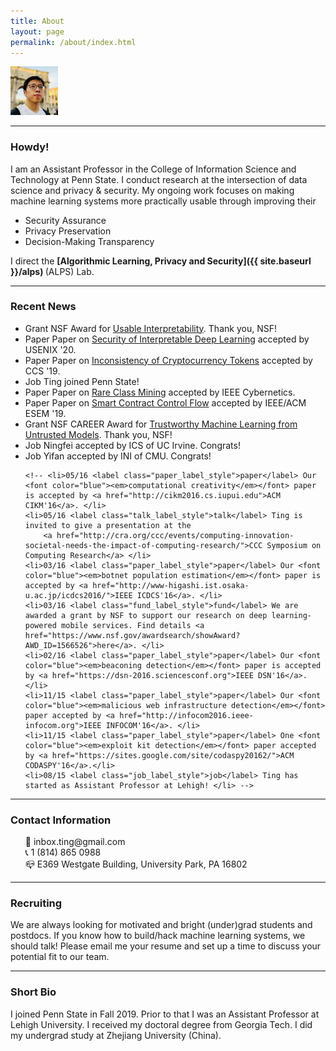 ```yaml
---
title: About
layout: page
permalink: /about/index.html
---
```


<!-- ![img]({{ site.url }}/assets/images/newprofile.jpg) -->



<img src="/assets/images/newprofile.jpg" alt="profile" width="15%"/>
<!-- <img src={{ site.url }}/assets/images/newprofile.jpg width="200" /> -->

<hr>

### Howdy!

I am an Assistant Professor in the College of Information Science and Technology at Penn State. I conduct research at the intersection of data science and privacy & security. My ongoing work focuses on making machine learning systems more practically usable through improving their

 * Security Assurance
 * Privacy Preservation
 * Decision-Making Transparency  

I direct the <b> [Algorithmic Learning, Privacy and Security]({{ site.baseurl }}/alps) </b> (ALPS) Lab.

<hr>

### Recent News

<ul>
 <li><label class="fund_label_style">Grant</label> NSF Award for <a href="https://www.nsf.gov/awardsearch/showAward?AWD_ID=1910546">Usable Interpretability</a>. Thank you, NSF! </li>
<li><label class="paper_label_style">Paper</label> Paper on <a href="https://arxiv.org/abs/1812.00891">Security of Interpretable Deep Learning</a> accepted by USENIX '20. </li>
<li><label class="paper_label_style">Paper</label> Paper on <a href="{{ site.url }}/paper/chen-ccs19.pdf">Inconsistency of Cryptocurrency Tokens</a> accepted by CCS '19. </li>
<li><label class="job_label_style">Job</label> Ting joined Penn State! </li>
<li><label class="paper_label_style">Paper</label> Paper on <a href="https://www.ncbi.nlm.nih.gov/pubmed/31331902">Rare Class Mining</a> accepted by IEEE Cybernetics. </li>
<li><label class="paper_label_style">Paper</label> Paper on <a href="http://eseiw2019.com/esem/">Smart Contract Control Flow</a> accepted by IEEE/ACM ESEM '19. </li>
<li><label class="fund_label_style">Grant</label> NSF CAREER Award for <a href="https://www.nsf.gov/awardsearch/showAward?AWD_ID=1846151">Trustworthy Machine Learning from Untrusted Models</a>. Thank you, NSF! </li>
<li><label class="job_label_style">Job</label> Ningfei accepted by ICS of UC Irvine. Congrats! </li>
<li><label class="job_label_style">Job</label> Yifan accepted by INI of CMU. Congrats! </li>

<!--
 <li>01/18 <label class="paper_label_style">paper</label> Our paper on <font color="blue"><em>differentially private  online learning</em></font> accepted by IEEE TKDE </li>
 <li>11/17 <label class="paper_label_style">paper</label> Our paper on <font color="blue"><em>graph anonymity</em></font> accepted by INFOCOM '18 </li>
	<li>10/17 <label class="paper_label_style">paper</label> Our paper on <font color="blue"><em>adversarial model</em></font> awarded the <font color="red">best paper award</font> at IEEE CNS'17! </li>
	<li>08/17 <label class="fund_label_style">fund</label> Grateful for a grant by NSF to support our research on adversarial deep learning (<a href="https://www.nsf.gov/awardsearch/showAward?AWD_ID=1718787">details</a>) </li>
	<li>07/17 <label class="paper_label_style">paper</label> Our paper on <font color="blue"><em>adversarial model</em></font> accepted by IEEE CNS'17  </li>
	<li>06/17 <label class="paper_label_style">paper</label> Our paper on <font color="blue"><em>graph privacy</em></font> accepted by IEEE TDSC </li>
	<li>04/17 <label class="paper_label_style">paper</label> Our paper on <font color="blue"><em>private deep learning</em></font> accepted by IEEE ICDCS'17 </li> -->
	<!-- <li>05/16 <label class="paper_label_style">paper</label> Our <font color="blue"><em>computational creativity</em></font> paper is accepted by <a href="http://cikm2016.cs.iupui.edu">ACM CIKM'16</a>. </li>
	<li>05/16 <label class="talk_label_style">talk</label> Ting is invited to give a presentation at the
		<a href="http://cra.org/ccc/events/computing-innovation-societal-needs-the-impact-of-computing-research/">CCC Symposium on Computing Research</a> </li>
	<li>03/16 <label class="paper_label_style">paper</label> Our <font color="blue"><em>botnet population estimation</em></font> paper is accepted by <a href="http://www-higashi.ist.osaka-u.ac.jp/icdcs2016/">IEEE ICDCS'16</a>. </li>
	<li>03/16 <label class="fund_label_style">fund</label> We are awarded a grant by NSF to support our research on deep learning-powered mobile services. Find details <a href="https://www.nsf.gov/awardsearch/showAward?AWD_ID=1566526">here</a>. </li>
	<li>02/16 <label class="paper_label_style">paper</label> Our <font color="blue"><em>beaconing detection</em></font> paper is accepted by <a href="https://dsn-2016.sciencesconf.org">IEEE DSN'16</a>. </li>
	<li>11/15 <label class="paper_label_style">paper</label> Our <font color="blue"><em>malicious web infrastructure detection</em></font> paper accepted by <a href="http://infocom2016.ieee-infocom.org">IEEE INFOCOM'16</a>. </li>
	<li>11/15 <label class="paper_label_style">paper</label> One <font color="blue"><em>exploit kit detection</em></font> paper accepted by <a href="https://sites.google.com/site/codaspy20162/">ACM CODASPY'16</a>.</li>
	<li>08/15 <label class="job_label_style">job</label> Ting has started as Assistant Professor at Lehigh! </li> -->

</ul>

<hr>

### Contact Information

<ul style="list-style-type:none">
	<li>📩 inbox.ting@gmail.com</li>
	<li>📞 1 (814) 865 0988 </li>
	<li>📪 E369 Westgate Building, University Park, PA 16802</li>
</ul>

<hr>


### Recruiting

We are always looking for motivated and bright (under)grad students and postdocs. If you know how to build/hack machine learning systems, we should talk! Please email me your resume and set up a time to discuss your potential fit to our team.

<!-- I am <font color="red">**not**</font> looking for other short-term visitors. Please do not contact me about such opportunities, unless I have
explicitly contacted you, your advisor, or your school. -->

<hr>

### Short Bio

I joined Penn State in Fall 2019. Prior to that I was an Assistant Professor at Lehigh University. I received my doctoral degree from Georgia Tech. I did my undergrad study at Zhejiang University (China).

<!-- I am now affiliated with [I-DISC](https://www1.lehigh.edu/research/interdisciplinary-research-institutes/data-intelligent-systems-computation   ), an interdisciplinary initiative that pushes the envelop of data analytics research. -->
